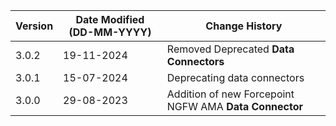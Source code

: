 | **Version** | **Date Modified (DD-MM-YYYY)** | **Change History**                                                 |
|-------------|--------------------------------|--------------------------------------------------------------------|
| 3.0.2       | 19-11-2024                     |    Removed Deprecated **Data Connectors**                          |
| 3.0.1       | 15-07-2024                     |	Deprecating data connectors                                     |
| 3.0.0       | 29-08-2023                     |	Addition of new Forcepoint NGFW AMA **Data Connector**          |
